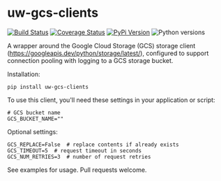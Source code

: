 # uw-gcs-clients

[![Build Status](https://github.com/uw-it-aca/uw-gcs-clients/workflows/tests/badge.svg?branch=master)](https://github.com/uw-it-aca/uw-gcs-clients/actions)
[![Coverage Status](https://coveralls.io/repos/github/uw-it-aca/uw-gcs-clients/badge.svg?branch=master)](https://coveralls.io/github/uw-it-aca/uw-gcs-clients?branch=master)
[![PyPi Version](https://img.shields.io/pypi/v/uw-gcs-clients.svg)](https://pypi.python.org/pypi/uw-gcs-clients)
![Python versions](https://img.shields.io/pypi/pyversions/uw-gcs-clients.svg)

A wrapper around the Google Cloud Storage (GCS) storage client (https://googleapis.dev/python/storage/latest/), configured to support connection pooling with logging to a GCS storage bucket.

Installation:

    pip install uw-gcs-clients

To use this client, you'll need these settings in your application or script:

    # GCS bucket name
    GCS_BUCKET_NAME=""

Optional settings:

    GCS_REPLACE=False  # replace contents if already exists
    GCS_TIMEOUT=5  # request timeout in seconds
    GCS_NUM_RETRIES=3  # number of request retries

See examples for usage.  Pull requests welcome.
